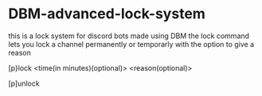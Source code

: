# DBM-advanced-lock-system
this is a lock system for discord bots made using DBM
the lock command lets you lock a channel permanently or temporarly with the option to give a reason

[p}lock <channel> <time(in minutes)(optional)> <reason(optional)>
  
 [p]unlock <channel>
  
